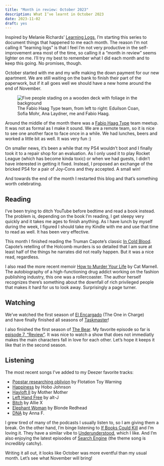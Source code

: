 ```yaml
---
title: "Month in review: October 2023"
description: What I’ve learnt in October 2023
date: 2023-11-02
draft: yes
---
```

Inspired by Melanie Richards’ [Learning Logs](https://melanie-richards.com/blog/tags/learning-log), I’m starting this series to document things that happened to me each month. The reason I’m not calling it “learning logs” is that I feel I’m not very productive in the self-improvement area most of the time, so calling it a “month in review” seems lighter on me. I’ll try my best to remember what I did each month and to keep this going. No promises, though.

October started with me and my wife making the down payment for our new apartment. We are still waiting on the bank to finish their part of the paperwork, but if it all goes well we should have a new home around the end of November.

<figure class="width-480 float-right">
    <img src="IMG_1447.jpg" alt="Five people stading on a wooden deck with foliage in the background">
    <figcaption>The Fabio Haag Type team, from left to right: Eduilson Coan, Sofia Mohr, Ana Laydner, me and Fabio Haag.</figcaption>
</figure>

Around the middle of the month there was a [Fabio Haag Type](https://fabiohaagtype.com/en) team meetup. It was not as formal as I make it sound. We are a remote team, so it is nice to see one another face to face once in a while. We had lunches, beers and worked a little bit as well. It was very fun :)

On smaller news, it’s been a while that my PS4 wouldn’t boot and I finally took it to a repair shop for an evaluation. As I only used it to play Rocket League (which has become kinda toxic) or when we had guests, I didn’t have interested in getting it fixed. Instead, I proposed an exchange of the bricked PS4 for a pair of Joy&#8209;Cons and they accepted. A small win!

And towards the end of the month I restarted this blog and that’s something worth celebrating.

## Reading

I’ve been trying to ditch YouTube before bedtime and read a book instead. The problem is, depending on the book I’m reading, I get sleepy very quickly and it takes me ages to finish anything. As I have lunch by myself during the week, I figured I should take my Kindle with me and use that time to read as well. It has been very effective.

This month I finished reading the Truman Capote’s classic [In Cold Blood](https://www.penguinrandomhouse.com/books/23728/in-cold-blood-by-truman-capote/). Capote’s retelling of the Holcomb murders is so detailed that I am sure at least half of the things he narrates did not really happen. But it was a nice read, regardless.

I also read the more recent memoir [How to Murder Your Life](https://www.simonandschuster.ca/books/How-to-Murder-Your-Life/Cat-Marnell/9781476752419) by Cat Marnell. The autobiography of a high-functioning drug addict working on the fashion publishing industry, this one was a rollercoaster. The author herself recognizes there’s something about the downfall of rich privileged people that makes it hard for us to look away. Surprisingly a page turner.

## Watching

We’ve watched the first season of [El Encargado](https://www.imdb.com/title/tt14362262) (The One in Charge) and have finally finished all seasons of [Taskmaster](https://www.youtube.com/@Taskmaster)!

I also finished the first season of [The Bear](https://www.imdb.com/title/tt14452776). My favorite episode so far is [episode 7, “Review”](https://www.imdb.com/title/tt18233708). It was nice to watch a show that does not immediatly makes the main characters fall in love for each other. Let’s hope it keeps it like that in the second season.

## Listening

The most recent songs I’ve added to my Deezer favorite tracks:

- [Popstar researching oblivion](https://www.youtube.com/watch?v=Nlwp9GT2KFQ) by Flotation Toy Warning
- [Happiness](https://www.youtube.com/watch?v=xGK86V8puAM) by Hobo Johnson
- [Hayloft II](https://www.youtube.com/watch?v=LTEZm5AYslw) by Mother Mother
- [Left Hand Free](https://www.youtube.com/watch?v=NRWUoDpo2fo) by alt-J
- [Bitch](https://www.youtube.com/watch?v=l3K1UlEaVGw) by Allie X
- [Elephant Woman](https://www.youtube.com/watch?v=SCMMZHlSQCQ) by Blonde Redhead
- [DNA](https://www.youtube.com/watch?v=W_vR5u5QxZY) by Anna F.

I grew tired of many of the podcasts I usually listen to, so I am giving them a break. On the other hand, I’m binge listening to [If Books Could Kill](https://www.patreon.com/IfBooksPod) and I’m loving it. They have a similar vibe to [Underunderstood](https://underunderstood.com/podcast/new-start-here), which I like. And I’m also enjoying the latest episodes of [Search Engine](https://pjvogt.substack.com/p/welcome-to-search-engine) (the theme song is incredibly catchy).

Writing it all out, it looks like October was more eventful than my usual month. Let’s see what November will bring!
